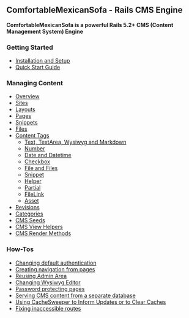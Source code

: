 ## ComfortableMexicanSofa - Rails CMS Engine

**ComfortableMexicanSofa is a powerful Rails 5.2+ CMS (Content Management System) Engine**

### Getting Started

* [Installation and Setup](//github.com/comfy/comfortable-mexican-sofa/wiki/Docs:-Installation-and-Setup)
* [Quick Start Guide](//github.com/comfy/comfortable-mexican-sofa/wiki/Docs:-Quick-Start-Guide)

### Managing Content

* [Overview](//github.com/comfy/comfortable-mexican-sofa/wiki/Docs:-Overview)
* [Sites](//github.com/comfy/comfortable-mexican-sofa/wiki/Docs:-Sites)
* [Layouts](//github.com/comfy/comfortable-mexican-sofa/wiki/Docs:-Layouts)
* [Pages](//github.com/comfy/comfortable-mexican-sofa/wiki/Docs:-Pages)
* [Snippets](//github.com/comfy/comfortable-mexican-sofa/wiki/Docs:-Snippets)
* [Files](//github.com/comfy/comfortable-mexican-sofa/wiki/Docs:-Files)
* [Content Tags](//github.com/comfy/comfortable-mexican-sofa/wiki/Docs:-Content-Tags)
  * [Text, TextArea, Wysiwyg and Markdown](//github.com/comfy/comfortable-mexican-sofa/wiki/Docs:-Content-Tags#text-textarea-wysiwyg-and-markdown)
  * [Number](//github.com/comfy/comfortable-mexican-sofa/wiki/Docs:-Content-Tags#number)
  * [Date and Datetime](//github.com/comfy/comfortable-mexican-sofa/wiki/Docs:-Content-Tags#date-and-datetime)
  * [Checkbox](//github.com/comfy/comfortable-mexican-sofa/wiki/Docs:-Content-Tags#checkbox)
  * [File and Files](//github.com/comfy/comfortable-mexican-sofa/wiki/Docs:-Content-Tags#file-and-files)
  * [Snippet](https://github.com/comfy/comfortable-mexican-sofa/wiki/Docs:-Content-Tags#snippet)
  * [Helper](//github.com/comfy/comfortable-mexican-sofa/wiki/Docs:-Content-Tags#helper)
  * [Partial](//github.com/comfy/comfortable-mexican-sofa/wiki/Docs:-Content-Tags#partial)
  * [FileLink](//github.com/comfy/comfortable-mexican-sofa/wiki/Docs:-Content-Tags#filelink)
  * [Asset](//github.com/comfy/comfortable-mexican-sofa/wiki/Docs:-Content-Tags#asset)
* [Revisions](//github.com/comfy/comfortable-mexican-sofa/wiki/Docs:-Revisions)
* [Categories]()
* [CMS Seeds]()
* [CMS View Helpers]()
* [CMS Render Methods]()

### How-Tos

* [Changing default authentication]()
* [Creating navigation from pages]()
* [Reusing Admin Area]()
* [Changing Wysiwyg Editor]()
* [Password protecting pages]()
* [Serving CMS content from a separate database]()
* [Using CacheSweeper to Inform Updates or to Clear Caches]()
* [Fixing inaccessible routes](//github.com/comfy/comfortable-mexican-sofa/wiki/HowTo:-Fix-Inaccessible-Routes)
